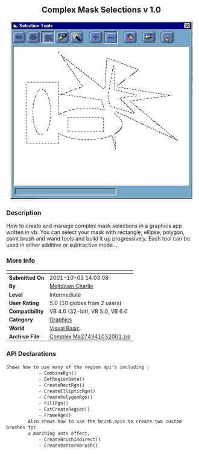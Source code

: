 ﻿<div align="center">

## Complex Mask Selections v 1\.0

<img src="PIC20011031014212494.jpg">
</div>

### Description

How to create and manage complex mask selections in a graphics app written in vb. You can select your mask with rectangle, ellipse, polygon, paint brush and wand tools and build it up progressively. Each tool can be used in either additive or subtractive mode...
 
### More Info
 


<span>             |<span>
---                |---
**Submitted On**   |2001-10-03 14:03:08
**By**             |[Meltdown Charlie](https://github.com/Planet-Source-Code/PSCIndex/blob/master/ByAuthor/meltdown-charlie.md)
**Level**          |Intermediate
**User Rating**    |5.0 (10 globes from 2 users)
**Compatibility**  |VB 4\.0 \(32\-bit\), VB 5\.0, VB 6\.0
**Category**       |[Graphics](https://github.com/Planet-Source-Code/PSCIndex/blob/master/ByCategory/graphics__1-46.md)
**World**          |[Visual Basic](https://github.com/Planet-Source-Code/PSCIndex/blob/master/ByWorld/visual-basic.md)
**Archive File**   |[Complex Ma274341032001\.zip](https://github.com/Planet-Source-Code/meltdown-charlie-complex-mask-selections-v-1-0__1-27755/archive/master.zip)

### API Declarations

```
Shows how to use many of the region api's including :
			- CombineRgn()
			- GetRegionData()
			- CreateRectRgn()
			- CreateEllipticRgn()
			- CreatePolygonRgn()
			- FillRgn()
			- ExtCreateRegion()
			- FrameRgn()
		Also shows how to use the brush apis to create two custom brushes for
		a marching ants effect.
			- CreateBrushIndirect()
			- CreatePatternBrush()
```





